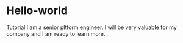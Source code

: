 # Hello-world
Tutorial
I am a senior pltform engineer. I will be very valuable for my company and I am ready to learn more.
